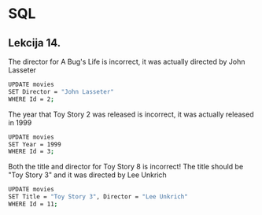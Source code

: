 
# SQL




## Lekcija 14.

The director for A Bug's Life is incorrect, it was actually directed by John Lasseter 

```bash
UPDATE movies
SET Director = "John Lasseter"
WHERE Id = 2;
```

The year that Toy Story 2 was released is incorrect, it was actually released in 1999 
```bash
UPDATE movies
SET Year = 1999
WHERE Id = 3;
```

Both the title and director for Toy Story 8 is incorrect! The title should be "Toy Story 3" and it was directed by Lee Unkrich 

```bash
UPDATE movies
SET Title = "Toy Story 3", Director = "Lee Unkrich"
WHERE Id = 11;
```




